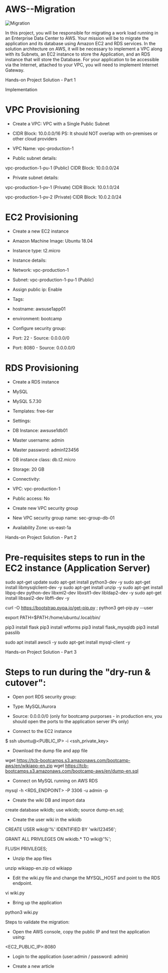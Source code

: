 # AWS--Migration

![Migration](https://user-images.githubusercontent.com/19390842/163001524-19e2a1f6-0aaa-4d45-8cf6-083ae8798708.PNG)

In this project, you will be responsible for migrating a work load running in an Enterprise Data Center to AWS. Your mission will be to migrate the application and its database using Amazon EC2 and RDS services. In the solution architecture on AWS, it will be necessary to implement a VPC along with its Subnets, an EC2 instance to store the Application, and an RDS instance that will store the Database. For your application to be accessible via the Internet, attached to your VPC, you will need to implement Internet Gateway. 

Hands-on Project Solution - Part 1

Implementation

# VPC Provisioning

- Create a VPC: VPC with a Single Public Subnet

- CIDR Block: 10.0.0.0/16
PS: It should NOT overlap with on-premises or other cloud providers

- VPC Name: vpc-production-1

- Public subnet details:

vpc-production-1-pu-1 (Public)
CIDR Block: 10.0.0.0/24

- Private subnet details:

vpc-production-1-pv-1 (Private)
CIDR Block: 10.0.1.0/24

vpc-production-1-pv-2 (Private)
CIDR Block: 10.0.2.0/24

# EC2 Provisioning

- Create a new EC2 instance

- Amazon Machine Image: Ubuntu 18.04
- Instance type: t2.micro
- Instance details:
- Network: vpc-production-1
- Subnet: vpc-production-1-pu-1 (Public)
- Assign public ip: Enable
- Tags:
- hostname: awsuse1app01
- environment: bootcamp
- Configure security group:
- Port: 22 - Source: 0.0.0.0/0
- Port: 8080 - Source: 0.0.0.0/0

# RDS Provisioning

- Create a RDS instance

- MySQL
- MySQL 5.7.30
- Templates: free-tier
- Settings:
- DB Instance: awsuse1db01
- Master username: admin
- Master password: admin123456
- DB instance class: db.t2.micro
- Storage: 20 GB
- Connectivity:
- VPC: vpc-production-1
- Public access: No
- Create new VPC security group
- New VPC security group name: sec-group-db-01
- Availability Zone: us-east-1a


Hands-on Project Solution - Part 2

# Pre-requisites steps to run in the EC2 instance (Application Server)

sudo apt-get update
sudo apt-get install python3-dev -y
sudo apt-get install libmysqlclient-dev -y
sudo apt-get install unzip -y
sudo apt-get install libpq-dev python-dev libxml2-dev libxslt1-dev  libldap2-dev -y
sudo apt-get install libsasl2-dev libffi-dev -y

curl -O https://bootstrap.pypa.io/get-pip.py ; python3 get-pip.py --user

export PATH=$PATH:/home/ubuntu/.local/bin/

pip3 install flask
pip3 install wtforms
pip3 install flask_mysqldb
pip3 install passlib

sudo apt install awscli -y
sudo apt-get install mysql-client -y



Hands-on Project Solution - Part 3

# Steps to run during the "dry-run & cutover":

- Open port RDS security group:

- Type: MySQL/Aurora
- Source: 0.0.0.0/0
(only for bootcamp purporses - in production env, you should open the ports to the application server IPs only)

- Connect to the EC2 instance

$ ssh ubuntu@<PUBLIC_IP> -i <ssh_private_key>

- Download the dump file and app file

wget https://tcb-bootcamps.s3.amazonaws.com/bootcamp-aws/en/wikiapp-en.zip
wget https://tcb-bootcamps.s3.amazonaws.com/bootcamp-aws/en/dump-en.sql

- Connect on MySQL running on AWS RDS

mysql -h <RDS_ENDPOINT> -P 3306 -u admin -p

- Create the wiki DB and import data

create database wikidb;
use wikidb;
source dump-en.sql;

- Create the user wiki in the wikidb

CREATE USER wiki@'%' IDENTIFIED BY 'wiki123456';

GRANT ALL PRIVILEGES ON wikidb.* TO wiki@'%';

FLUSH PRIVILEGES;

- Unzip the app files

unzip wikiapp-en.zip
cd wikiapp

- Edit the wiki.py file and change the MYSQL_HOST and point to the RDS endpoint.

vi wiki.py

- Bring up the application

python3 wiki.py

Steps to validate the migration:

- Open the AWS console, copy the public IP and test the application using:

<EC2_PUBLIC_IP>:8080


- Login to the application (user:admin / password: admin)

- Create a new article
